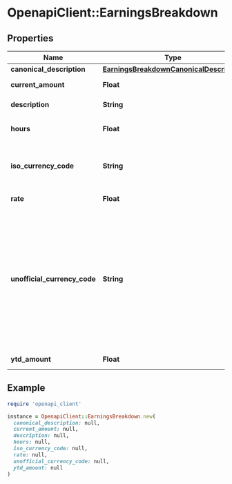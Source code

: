 # OpenapiClient::EarningsBreakdown

## Properties

| Name | Type | Description | Notes |
| ---- | ---- | ----------- | ----- |
| **canonical_description** | [**EarningsBreakdownCanonicalDescription**](EarningsBreakdownCanonicalDescription.md) |  | [optional] |
| **current_amount** | **Float** | Raw amount of the earning line item. | [optional] |
| **description** | **String** | Description of the earning line item. | [optional] |
| **hours** | **Float** | Number of hours applicable for this earning. | [optional] |
| **iso_currency_code** | **String** | The ISO-4217 currency code of the line item. Always &#x60;null&#x60; if &#x60;unofficial_currency_code&#x60; is non-null. | [optional] |
| **rate** | **Float** | Hourly rate applicable for this earning. | [optional] |
| **unofficial_currency_code** | **String** | The unofficial currency code associated with the line item. Always &#x60;null&#x60; if &#x60;iso_currency_code&#x60; is non-&#x60;null&#x60;. Unofficial currency codes are used for currencies that do not have official ISO currency codes, such as cryptocurrencies and the currencies of certain countries.  See the [currency code schema](https://plaid.com/docs/api/accounts#currency-code-schema) for a full listing of supported &#x60;iso_currency_code&#x60;s. | [optional] |
| **ytd_amount** | **Float** | The year-to-date amount of the deduction. | [optional] |

## Example

```ruby
require 'openapi_client'

instance = OpenapiClient::EarningsBreakdown.new(
  canonical_description: null,
  current_amount: null,
  description: null,
  hours: null,
  iso_currency_code: null,
  rate: null,
  unofficial_currency_code: null,
  ytd_amount: null
)
```

